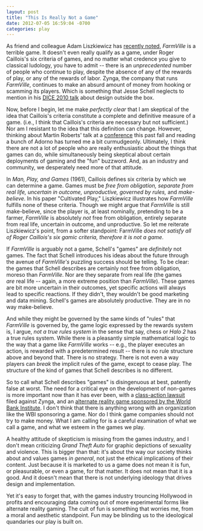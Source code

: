 ```yaml
---
layout: post
title: "This Is Really Not a Game"
date: 2012-07-05 16:59:04 -0700
categories: play
---
```

As friend and colleague Adam Liszkiewicz has <a href="http://www.reddyeno5.com/afeeld/notebook/cultivated-play-farmville/">recently noted</a>, <em>FarmVille</em> is a terrible game. It doesn't even really qualify as a game, under Roger Caillois's six criteria of games, and no matter what credence you give to classical ludology, you have to admit -- there is an <em>unprecedented</em> number of people who continue to play, despite the absence of any of the rewards of play, or any of the rewards of labor. Zynga, the company that runs <em>FarmVille</em>, continues to make an absurd amount of money from hooking or scamming its players. Which is something that Jesse Schell neglects to mention in his <a href="http://kotaku.com/5479125/points-for-toothbrushing-the-gaming-speech-everyone-is-talking-about">DICE 2010 talk</a> about design outside the box.

Now, before I begin, let me make <em>perfectly clear</em> that I am skeptical of the idea that Caillois's criteria constitute a complete and definitive measure of a game. (i.e., I think that Caillois's criteria are necessary but not sufficient.) Nor am I resistant to the idea that this definition can change. However, thinking about Martin Roberts' talk at a <a href="http://www.digitallabor.org">conference</a> this past fall and reading a bunch of Adorno has turned me a bit curmudgeonly. Ultimately, I think there are not a lot of people who are really enthusiastic about the things that games can do, while simultaneously being skeptical about certain deployments of gaming and the "fun" buzzword. And, as an industry and community, we desperately need more of that attitude.

In <em>Man, Play, and Games</em><em> </em>(1961), Caillois defines six criteria by which we can determine a game. Games must be<em> </em><em>free from obligation</em><em>, </em><em>separate from real life</em><em>, </em><em>uncertain in outcome</em><em>, </em><em>unproductive</em><em>, </em><em>governed by rules,</em><em> </em>and<em> </em><em>make-believe</em><em>. </em>In his paper "Cultivated Play," Liszkiewicz illustrates how <em>FarmVille</em> fulfills none of these criteria. Though we might argue that <em>FarmVille</em> is still make-believe, since the player is, at least nominally, pretending to be a farmer, <em>FarmVille</em> is absolutely <em>not</em> free from obligation, entirely separate from real life, uncertain in outcome, and unproductive. So let me reiterate Liszkiewicz's point, from a softer standpoint: FarmVille<em> does not satisfy all of Roger Caillois's six gamic criteria, therefore it is not a game</em>.

If <em>FarmVille</em> is arguably not a game, Schell's "games" are <em>definitely</em> not games. The fact that Schell introduces his ideas about the future through the avenue of <em>FarmVille's</em> puzzling success should be telling. To be clear: the games that Schell describes are certainly not free from obligation, moreso than <em>FarmVille</em>. Nor are they separate from real life (the games <em>are</em> real life -- again, a more extreme position than <em>FarmVille</em>). These games are bit more uncertain in their outcomes, yet specific actions will always lead to specific reactions. If they didn't, they wouldn't be good marketing and data mining. Schell's games are absolutely productive. They are in no way make-believe.

And while they might be governed by the same kinds of "rules" that <em>FarmVille</em> is governed by, the game logic expressed by the rewards system is, I argue, <em>not a true rules system </em>in the sense that say, chess or <em>Halo 2</em> has a true rules system. While there is a pleasantly simple mathematical logic to the way that a game like <em>FarmVille</em> works -- e.g., the player executes an action, is rewarded with a predetermined result -- there is no rule structure above and beyond that. There is no strategy. There is not even a way players can <em>break</em> the implicit rules of the game, except to cease play. The structure of the kind of games that Schell describes is no different.

So to call what Schell describes "games" is disingenuous at best, patently false at worst. The need for a critical eye on the development of non-games is more important now than it has ever been, with a <a href="http://techcrunch.com/2009/11/12/the-scamville-lawsuit-facebook-myspace-zynga-and-more-face-possible-class-action-suit/">class-action lawsuit</a> filed against Zynga, and an <a href="http://www.urgentevoke.com">alternate reality game sponsored by the World Bank Institute</a>. I don't think that there is anything wrong with an organization like the WBI sponsoring a game. Nor do I think game companies should not try to make money. What I am calling for is a careful examination of what we call a game, and what we esteem in the games we play.

A healthy attitude of skepticism is missing from the games industry, and I don't mean criticizing <em>Grand Theft Auto</em> for graphic depictions of sexuality and violence. This is bigger than that: it's about the way our society thinks about and values games <em>in general</em>, not just the ethical implications of their content. Just because it is marketed to us a game does not mean it is fun, or pleasurable, or even a game, for that matter. It does not mean that it is a good. And it doesn't mean that there is not underlying ideology that drives design and implementation.

Yet it's easy to forget that, with the games industry trouncing Hollywood in profits and encouraging data coming out of more experimental forms like alternate reality gaming. The cult of fun is something that worries me, from a moral and aesthetic standpoint. Fun may be blinding us to the ideological quandaries our play is built on.